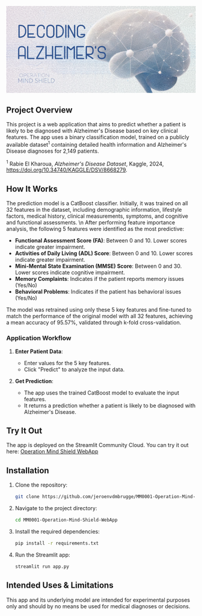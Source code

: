 ![Header Image](header.png)

## Project Overview
This project is a web application that aims to predict whether a patient is likely to be diagnosed with Alzheimer's Disease based on key clinical features.
The app uses a binary classification model, trained on a publicly available dataset<sup>1</sup> containing detailed health information 
and Alzheimer's Disease diagnoses for 2,149 patients.

<sup>1</sup> Rabie El Kharoua, _Alzheimer's Disease Dataset_, Kaggle, 2024, https://doi.org/10.34740/KAGGLE/DSV/8668279.

## How It Works
The prediction model is a CatBoost classifier. Initially, it was trained on all 32 features in the dataset, including demographic information, lifestyle factors, 
medical history, clinical measurements, symptoms, and cognitive and functional assessments.
\n
After performing feature importance analysis, the following 5 features were identified as the most predictive:

- **Functional Assessment Score (FA)**: Between 0 and 10. Lower scores indicate greater impairment.
- **Activities of Daily Living (ADL) Score**: Between 0 and 10. Lower scores indicate greater impairment.
- **Mini-Mental State Examination (MMSE) Score**: Between 0 and 30. Lower scores indicate cognitive impairment.
- **Memory Complaints**: Indicates if the patient reports memory issues (Yes/No)
- **Behavioral Problems**: Indicates if the patient has behavioral issues (Yes/No)

The model was retrained using only these 5 key features and fine-tuned to match the performance of the original model
with all 32 features, achieving a mean accuracy of 95.57%, validated through k-fold cross-validation.


### Application Workflow
1. **Enter Patient Data**:
   - Enter values for the 5 key features.
   - Click "Predict" to analyze the input data.

2. **Get Prediction**:
   - The app uses the trained CatBoost model to evaluate the input features.
   - It returns a prediction whether a patient is likely to be diagnosed with Alzheimer's Disease.

## Try It Out
The app is deployed on the Streamlit Community Cloud. You can try it out here: [Operation Mind Shield WebApp](https://jvdm-mm0001-operation-mind-shield.streamlit.app)

## Installation
1. Clone the repository:
   ```bash
   git clone https://github.com/jeroenvdmbrugge/MM0001-Operation-Mind-Shield-WebApp.git

2. Navigate to the project directory:
   ```bash
   cd MM0001-Operation-Mind-Shield-WebApp

3. Install the required dependencies:
   ```bash
   pip install -r requirements.txt

4. Run the Streamlit app:
   ```bash
   streamlit run app.py

## Intended Uses & Limitations

This app and its underlying model are intended for experimental purposes only and should by no means be used for medical diagnoses or decisions.





